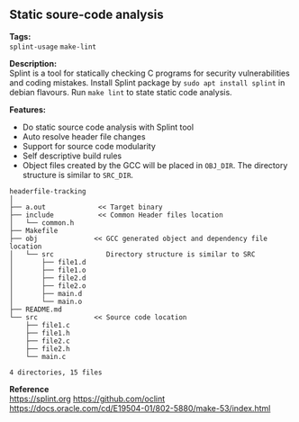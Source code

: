 ## Static soure-code analysis

**Tags:**<br>
```splint-usage```  ```make-lint```

**Description:**<br>
Splint is a tool for statically checking C programs for security vulnerabilities and coding mistakes.
Install Splint package by ```sudo apt install splint``` in debian flavours.
Run ```make lint``` to state static code analysis.

**Features:**
- Do static source code analysis with Splint tool
- Auto resolve header file changes
- Support for source code modularity
- Self descriptive build rules
- Object files created by the GCC will be placed in ```OBJ_DIR```. The directory structure is similar to ```SRC_DIR```.
```
headerfile-tracking
│
├── a.out             << Target binary
├── include           << Common Header files location
│   └── common.h
├── Makefile
├── obj              << GCC generated object and dependency file location
│   └── src             Directory structure is similar to SRC
│       ├── file1.d
│       ├── file1.o
│       ├── file2.d
│       ├── file2.o
│       ├── main.d
│       └── main.o
├── README.md
└── src              << Source code location
    ├── file1.c
    ├── file1.h
    ├── file2.c
    ├── file2.h
    └── main.c

4 directories, 15 files
```

**Reference**<br>
https://splint.org
https://github.com/oclint
https://docs.oracle.com/cd/E19504-01/802-5880/make-53/index.html

